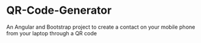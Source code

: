 # QR-Code-Generator
An Angular and Bootstrap project to create a contact on your mobile phone from your laptop through a QR code
